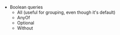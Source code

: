 - Boolean queries
  - All (useful for grouping, even though it's default)
  - AnyOf
  - Optional
  - Without

